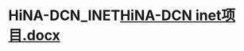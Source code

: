 # HiNA-DCN_INET[HiNA-DCN inet项目.docx](https://github.com/kalsasdf/HiNA-DCN_INET/files/10453261/HiNA-DCN.inet.docx)
